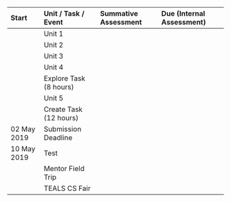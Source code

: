 ---
---

| Start | Unit / Task / Event | Summative Assessment | Due (Internal Assessment) |
| :---  | :--- | :--- | :--- |
|  | Unit 1 | |
|  | Unit 2
|  | Unit 3
|  | Unit 4
|  | Explore Task (8 hours)
|  | Unit 5
|  | Create Task (12 hours)
| 02 May 2019 | Submission Deadline
| 10 May 2019 | Test
|  | Mentor Field Trip
|  | TEALS CS Fair
